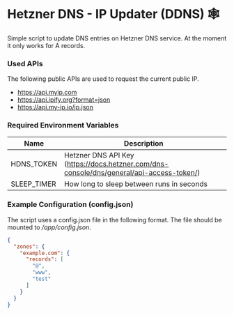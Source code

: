 # Hetzner DNS - IP Updater (DDNS) 🕸️

Simple script to update DNS entries on Hetzner DNS service. At the moment it only works for A records.

### Used APIs
The following public APIs are used to request the current public IP.

- https://api.myip.com
- https://api.ipify.org?format=json
- https://api.my-ip.io/ip.json

### Required Environment Variables

| Name        | Description                                                                              |
|-------------|------------------------------------------------------------------------------------------|
| HDNS_TOKEN  | Hetzner DNS API Key (https://docs.hetzner.com/dns-console/dns/general/api-access-token/) |
| SLEEP_TIMER | How long to sleep between runs in seconds                                                |

### Example Configuration (config.json)

The script uses a config.json file in the following format. The file should be mounted to */app/config.json*.

```json
{
  "zones": {
    "example.com": {
      "records": [
        "@",
        "www",
        "test"
      ]
    }
  }
}

```